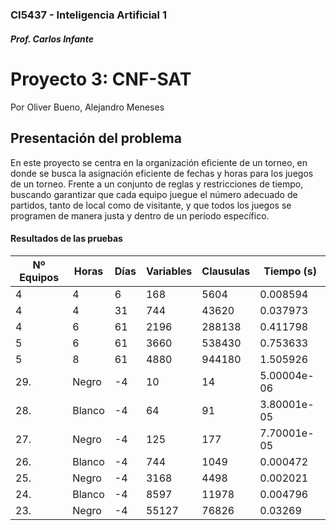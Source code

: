 #
### CI5437 - Inteligencia Artificial 1
##### Prof. Carlos Infante
# Proyecto 3: CNF-SAT
Por Oliver Bueno, Alejandro Meneses

## Presentación del problema
En este proyecto se centra en la organización eficiente de un torneo, en donde se busca la asignación eficiente de fechas y horas para los juegos de un torneo. Frente a un conjunto de reglas y restricciones de tiempo, buscando garantizar que cada equipo juegue el número adecuado de partidos, tanto de local como de visitante, y que todos los juegos se programen de manera justa y dentro de un período específico.

#### Resultados de las pruebas
| Nº Equipos | Horas | Días | Variables  | Clausulas     | Tiempo (s) |
|------------|-------|------|------------|---------------|------------|
| 4          | 4     | 6    | 168        | 5604          | 0.008594   |
| 4          | 4     | 31   | 744        | 43620         | 0.037973   |
| 4          | 6     | 61   | 2196       | 288138        | 0.411798   |
| 5          | 6     | 61   | 3660       | 538430        | 0.753633   |
| 5          | 8     | 61   | 4880       | 944180        | 1.505926   |
| 29.        | Negro   | -4    | 10          | 14         | 5.00004e-06 |
| 28.        | Blanco  | -4    | 64          | 91         | 3.80001e-05 |
| 27.        | Negro   | -4    | 125         | 177        | 7.70001e-05 |
| 26.        | Blanco  | -4    | 744         | 1049       | 0.000472   |
| 25.        | Negro   | -4    | 3168        | 4498       | 0.002021   |
| 24.        | Blanco  | -4    | 8597        | 11978      | 0.004796   |
| 23.        | Negro   | -4    | 55127       | 76826      | 0.03269    |

